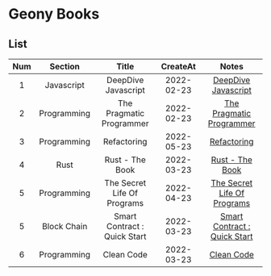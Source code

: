 # Geony Books

## List

| Num |   Section   |            Title             |  CreateAt  |                                Notes                                 |
| :-: | :---------: | :--------------------------: | :--------: | :------------------------------------------------------------------: |
|  1  | Javascript  |     DeepDive Javascript      | 2022-02-23 |         [DeepDive Javascript](deepdive-javascript/README.md)         |
|  2  | Programming |   The Pragmatic Programmer   | 2022-02-23 |    [The Pragmatic Programmer](the-pragmatic-programmer/README.md)    |
|  3  | Programming |         Refactoring          | 2022-05-23 |                 [Refactoring](refactoring/README.md)                 |
|  4  |    Rust     |       Rust - The Book        | 2022-03-23 |              [Rust - The Book](rust-thebook/README.md)               |
|  5  | Programming | The Secret Life Of Programs  | 2022-04-23 | [The Secret Life Of Programs](the-secret-life-of-programs/README.md) |
|  5  | Block Chain | Smart Contract : Quick Start | 2022-03-23 | [Smart Contract : Quick Start](smart-contract-quick-start/README.md) |
|  6  | Programming |          Clean Code          | 2022-03-23 |                  [Clean Code](clean-code/README.md)                  |

